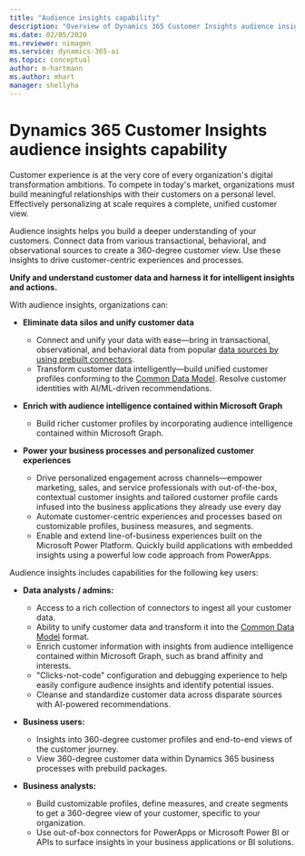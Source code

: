 ```yaml
---
title: "Audience insights capability"
description: "Overview of Dynamics 365 Customer Insights audience insights capability."
ms.date: 02/05/2020
ms.reviewer: nimagen
ms.service: dynamics-365-ai
ms.topic: conceptual
author: m-hartmann
ms.author: mhart
manager: shellyha
---
```


# Dynamics 365 Customer Insights audience insights capability

Customer experience is at the very core of every organization's digital transformation ambitions. To compete in today's market, organizations must build meaningful relationships with their customers on a personal level. Effectively personalizing at scale requires a complete, unified customer view.

Audience insights helps you build a deeper understanding of your customers. Connect data from various transactional, behavioral, and observational sources to create a 360-degree customer view. Use these insights to drive customer-centric experiences and processes.

**Unify and understand customer data and harness it for intelligent insights and actions.**

With audience insights, organizations can:  

- **Eliminate data silos and unify customer data**

  - Connect and unify your data with ease—bring in transactional, observational, and behavioral data from popular [data sources by using prebuilt connectors](data-sources-list.md).
  - Transform customer data intelligently—build unified customer profiles conforming to the [Common Data Model](https://docs.microsoft.com/common-data-model/). Resolve customer identities with AI/ML-driven recommendations.

- **Enrich with audience intelligence contained within Microsoft Graph**

  - Build richer customer profiles by incorporating audience intelligence contained within Microsoft Graph.  

- **Power your business processes and personalized customer experiences**

  - Drive personalized engagement across channels—empower marketing, sales, and service professionals with out-of-the-box, contextual customer insights and tailored customer profile cards infused into the business applications they already use every day
  - Automate customer-centric experiences and processes based on customizable profiles, business measures, and segments.
  - Enable and extend line-of-business experiences built on the Microsoft Power Platform. Quickly build applications with embedded insights using a powerful low code approach from PowerApps.  

Audience insights includes capabilities for the following key users:

- **Data analysts / admins:**

  - Access to a rich collection of connectors to ingest all your customer data.
  - Ability to unify customer data and transform it into the [Common Data Model](https://docs.microsoft.com/common-data-model/) format.
  - Enrich customer information with insights from audience intelligence contained within Microsoft Graph, such as brand affinity and interests.
  - "Clicks-not-code" configuration and debugging experience to help easily configure audience insights and identify potential issues.
  - Cleanse and standardize customer data across disparate sources with AI-powered recommendations.  

- **Business users:**

  - Insights into 360-degree customer profiles and end-to-end views of the customer journey.
  - View 360-degree customer data within Dynamics 365 business processes with prebuild packages.

- **Business analysts:**

  - Build customizable profiles, define measures, and create segments to get a 360-degree view of your customer, specific to your organization.  
  - Use out-of-box connectors for PowerApps or Microsoft Power BI or APIs to surface insights in your business applications or BI solutions.  
